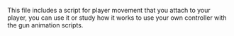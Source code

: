 
This file includes a script for player movement that you attach to your player, you can use it or study how it works to use your own controller with the gun animation scripts.
